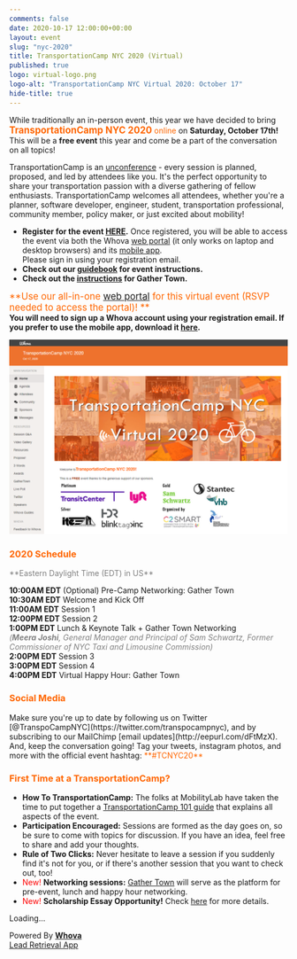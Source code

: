 ```yaml
---
comments: false
date: 2020-10-17 12:00:00+00:00
layout: event
slug: "nyc-2020"
title: TransportationCamp NYC 2020 (Virtual)
published: true
logo: virtual-logo.png
logo-alt: "TransportationCamp NYC Virtual 2020: October 17"
hide-title: true
---
```


While traditionally an in-person event, this year we have decided to bring <span style="color: #FF6600;"><span style="font-size: larger">**TransportationCamp NYC 2020**</span> online</span> on **Saturday, October 17th!** This will be a **free event** this year and come be a part of the conversation on all topics!  

TransportationCamp is an [unconference](https://en.wikipedia.org/wiki/Unconference) - every session is planned, proposed, and led by attendees like you. It&#39;s the perfect opportunity to share your transportation passion with a diverse gathering of fellow enthusiasts. TransportationCamp welcomes all attendees, whether you&#39;re a planner, software developer, engineer, student, transportation professional, community member, policy maker, or just excited about mobility!

- **Register for the event [HERE](https://whova.com/portal/registration/trans7_202010/).** Once registered, you will be able to access the event via both the Whova [web portal](https://whova.com/portal/webapp/trans7_202010/) (it only works on laptop and desktop browsers) and its [mobile app](https://whova.com/portal/trans7_202010/?source=download_email).<br>Please sign in using your registration email.  
- **Check out our [guidebook](https://d1keuthy5s86c8.cloudfront.net/static/ems/upload/files/TransportationCamp2020_Guidebook.pdf) for event instructions.** 
- **Check out the [instructions](https://docs.google.com/document/d/e/2PACX-1vRNVlWp_YA_W0j2f2hqpipwL8fDpEkrTVl2DEc5KMz4zD51tsxgzQ6fGDqCBwCEv-SCVDuUlMsCfLjX/pub) for Gather Town.**

<span style="font-size: larger; color: #FF6600;">**Use our all-in-one [web portal](https://whova.com/portal/webapp/trans7_202010/) for this virtual event (RSVP needed to access the portal)! **</span>  
**You will need to sign up a Whova account using your registration email. If you prefer to use the mobile app, download it [here](https://whova.com/portal/trans7_202010/?source=download_email).**

<img src="whova.png" alt="Whova screenshot" />

<h3 style="color: #FF6600;">2020 Schedule</h3>
<span style="color: #808080;">**Eastern Daylight Time (EDT) in US**</span>

**10:00AM EDT** (Optional) Pre-Camp Networking: Gather Town  
**10:30AM EDT** Welcome and Kick Off  
**11:00AM EDT** Session 1  
**12:00PM EDT** Session 2  
**1:00PM EDT** Lunch & Keynote Talk + Gather Town Networking  
_<span style="color: #808080;">(**Meera Joshi**, General Manager and Principal of Sam Schwartz, Former Commissioner of NYC Taxi and Limousine Commission)</span>_  
**2:00PM EDT** Session 3  
**3:00PM EDT** Session 4  
**4:00PM EDT** Virtual Happy Hour: Gather Town  

<h3 style="color: #FF6600;">Social Media</h3>
Make sure you&#39;re up to date by following us on Twitter [@TranspoCampNYC](https://twitter.com/transpocampnyc), and by subscribing to our MailChimp [email updates](http://eepurl.com/dFtMzX). And, keep the conversation going! Tag your tweets, instagram photos, and more with the official event hashtag: <span style="color: #FF6600;">**#TCNYC20**</span>

<h3 style="color: #FF6600;">First Time at a TransportationCamp?</h3>

- **How To TransportationCamp:** The folks at MobilityLab have taken the time to put together a [TransportationCamp 101 guide](http://transportationcamp.org/2011/02/how-transportationcamp-works-the-essential-guide/) that explains all aspects of the event.
- **Participation Encouraged:** Sessions are formed as the day goes on, so be sure to come with topics for discussion. If you have an idea, feel free to share and add your thoughts.
- **Rule of Two Clicks:** Never hesitate to leave a session if you suddenly find it&#39;s not for you, or if there&#39;s another session that you want to check out, too!
- <span style="color: red;">New!</span> **Networking sessions:** [Gather Town](https://theonline.town/) will serve as the platform for pre-event, lunch and happy hour networking.
- <span style="color: red;">New!</span> **Scholarship Essay Opportunity!** Check [here](https://docs.google.com/forms/d/e/1FAIpQLSfUbjYP4zy-B2XlgDdzV6RwxwhbWiwn_qDW2o_QBPaqZycEJw/viewform?usp=sf_link) for more details.

<div><div title="Whova event and conference app" id="whova-sponsorwidget"><p id="whova-loading">Loading...</p></div><script src="https://whova.com/static/frontend/xems/js/whova-sponsor-widget.js?eid=trans7_202010&host=https://whova.com" type="text/javascript" id="embeded-sponsor-script"></script><div id="whova-wrap">Powered By <a class="brandlink" target="_blank" href="https://whova.com/trade-show-app-lead-retrieval/"><b>Whova</b></a><br/><a id="whova-emslink" class="brandanchorlink" target="_blank" href="https://whova.com/trade-show-app-lead-retrieval/">Lead Retrieval App</a></div></div> 